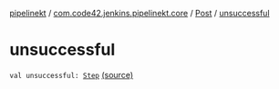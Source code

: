 [pipelinekt](../../index.md) / [com.code42.jenkins.pipelinekt.core](../index.md) / [Post](index.md) / [unsuccessful](./unsuccessful.md)

# unsuccessful

`val unsuccessful: `[`Step`](../../com.code42.jenkins.pipelinekt.core.step/-step/index.md) [(source)](https://github.com/code42/pipelinekt/tree/master/core/src/main/kotlin/com/code42/jenkins/pipelinekt/core/Post.kt#L16)